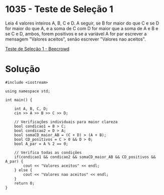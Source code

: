 # 1035 - Teste de Seleção 1

Leia 4 valores inteiros A, B, C e D. A seguir, se B for maior do que C e se D for maior do que A, e a soma de C com D for maior que a soma de A e B e se C e D, ambos, forem positivos e se a variável A for par escrever a mensagem "Valores aceitos", senão escrever "Valores nao aceitos".

[Teste de Seleção 1 - Beecrowd](https://www.beecrowd.com.br/judge/pt/problems/view/1035)

# Solução

```
#include <iostream>

using namespace std;

int main() {
    
    int A, B, C, D;
    cin >> A >> B >> C >> D;
    
    // Verificações individuais para maior clareza
    bool condicao1 = B > C;
    bool condicao2 = D > A;
    bool somaCD_maior_AB = (C + D) > (A + B);
    bool CD_positivos = C > 0 && D > 0;
    bool A_par = A % 2 == 0;

    // Verifica todas as condições
    if(condicao1 && condicao2 && somaCD_maior_AB && CD_positivos && A_par) {
        cout << "Valores aceitos" << endl;
    } else {
        cout << "Valores nao aceitos" << endl;
    }
    return 0;
}
```